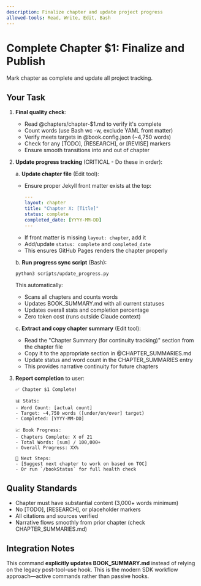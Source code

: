 ```yaml
---
description: Finalize chapter and update project progress
allowed-tools: Read, Write, Edit, Bash
---
```


# Complete Chapter $1: Finalize and Publish

Mark chapter as complete and update all project tracking.

## Your Task

1. **Final quality check**:
   - Read @chapters/chapter-$1.md to verify it's complete
   - Count words (use Bash wc -w, exclude YAML front matter)
   - Verify meets targets in @book.config.json (~4,750 words)
   - Check for any [TODO], [RESEARCH], or [REVISE] markers
   - Ensure smooth transitions into and out of chapter

2. **Update progress tracking** (CRITICAL - Do these in order):

   a. **Update chapter file** (Edit tool):
   - Ensure proper Jekyll front matter exists at the top:
     ```yaml
     ---
     layout: chapter
     title: "Chapter X: [Title]"
     status: complete
     completed_date: [YYYY-MM-DD]
     ---
     ```
   - If front matter is missing `layout: chapter`, add it
   - Add/update `status: complete` and `completed_date`
   - This ensures GitHub Pages renders the chapter properly

   b. **Run progress sync script** (Bash):
   ```bash
   python3 scripts/update_progress.py
   ```
   This automatically:
   - Scans all chapters and counts words
   - Updates BOOK_SUMMARY.md with all current statuses
   - Updates overall stats and completion percentage
   - Zero token cost (runs outside Claude context)

   c. **Extract and copy chapter summary** (Edit tool):
     - Read the "Chapter Summary (for continuity tracking)" section from the chapter file
     - Copy it to the appropriate section in @CHAPTER_SUMMARIES.md
     - Update status and word count in the CHAPTER_SUMMARIES entry
     - This provides narrative continuity for future chapters

3. **Report completion** to user:
   ```
   ✅ Chapter $1 Complete!

   📊 Stats:
   - Word Count: [actual count]
   - Target: ~4,750 words ([under/on/over] target)
   - Completed: [YYYY-MM-DD]

   📈 Book Progress:
   - Chapters Complete: X of 21
   - Total Words: [sum] / 100,000+
   - Overall Progress: XX%

   📌 Next Steps:
   - [Suggest next chapter to work on based on TOC]
   - Or run `/bookStatus` for full health check
   ```

## Quality Standards

- Chapter must have substantial content (3,000+ words minimum)
- No [TODO], [RESEARCH], or placeholder markers
- All citations and sources verified
- Narrative flows smoothly from prior chapter (check CHAPTER_SUMMARIES.md)

## Integration Notes

This command **explicitly updates BOOK_SUMMARY.md** instead of relying on the legacy post-tool-use hook. This is the modern SDK workflow approach—active commands rather than passive hooks.